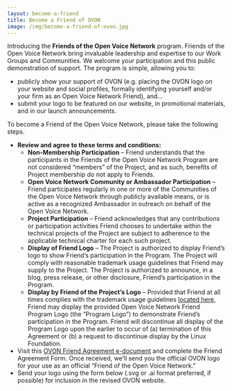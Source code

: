 ```yaml
---
layout: become-a-friend
title: Become a Friend of OVON 
image: /img/become-a-friend-of-ovon.jpg
---
```


Introducing the <strong>Friends of the Open Voice Network</strong> program. Friends of the Open Voice Network bring invaluable leadership and expertise to our Work Groups and Communities. We welcome your participation and this public demonstration of support. The program is simple, allowing you to:

<ul>
<li>publicly show your support of OVON (e.g. placing the OVON logo on your website and social profiles, formally identifying yourself and/or your firm as an Open Voice Network Friend), and...</li>
<li>submit your logo to be featured on our website, in promotional materials, and in our launch announcements.</li>
</ul>


To become a Friend of the Open Voice Network, please take the following steps.

<ul>
<li><strong>Review and agree to these terms and conditions:</strong>
<ul>
<li><strong>Non-Membership Participation</strong> – Friend understands that the participants in the Friends of the Open Voice Network Program are not considered “members” of the Project, and as such, benefits of Project membership do not apply to Friends.</li>
<li><strong>Open Voice Network Community or Ambassador Participation</strong> – Friend participates regularly in one or more of the Communities of the Open Voice Network through publicly available means, or is active as a recognized Ambassador in outreach on behalf of the Open Voice Network.</li>
<li><strong>Project Participation</strong> – Friend acknowledges that any contributions or participation activities Friend chooses to undertake within the technical projects of the Project are subject to adherence to the applicable technical charter for each such project.</li>
<li><strong>Display of Friend Logo</strong> – The Project is authorized to display Friend’s logo to show Friend’s participation in the Program. The Project will comply with reasonable trademark usage guidelines that Friend may supply to the Project. The Project is authorized to announce, in a blog, press release, or other disclosure, Friend’s participation in the Program.</li>
<li><strong>Display by Friend of the Project’s Logo</strong> – Provided that Friend at all times complies with the trademark usage guidelines <a href="https://www.linuxfoundation.org/trademark-usage/" target="_blank">located here</a>, Friend may display the provided Open Voice Network Friend Program Logo (the “Program Logo”) to demonstrate Friend’s participation in the Program. Friend will discontinue all display of the Program Logo upon the earlier to occur of (a) termination of this Agreement or (b) a request to discontinue display by the Linux Foundation.</li>
</ul>
</li>

<li>Visit this <a href="https://powerforms.docusign.net/ee1829f4-3fdc-4adf-9d18-de76cc09aed8?env=na3&acct=f30e10ec-fea1-4dd8-a262-384a61edabb5&accountId=f30e10ec-fea1-4dd8-a262-384a61edabb5" target="_blank">OVON Friend Agreement e-document</a> and complete the Friend Agreement Form. Once received, we’ll send you the official OVON logo for your use as an official “Friend of the Open Voice Network.”</li>

<li>Send your logo using the form below (.svg or .ai format preferred, if possible) for inclusion in the revised OVON website.
</li>
</ul>